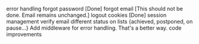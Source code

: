 error handling
forgot password [Done]
forgot email [This should not be done. Email remains unchanged.]
logout
cookies [Done]
session management
verify email
different status on lists {achieved, postponed, on pause...}
Add middleware for error handling. That's a better way.
code improvements
